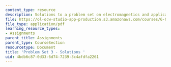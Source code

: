 ```yaml
---
content_type: resource
description: Solutions to a problem set on electromagnetics and applications.
file: https://ol-ocw-studio-app-production.s3.amazonaws.com/courses/6-013-electromagnetics-and-applications-fall-2005/4bdb6c870d336d7472393c4afdfa2261_ps3_solution.pdf
file_type: application/pdf
learning_resource_types:
- Assignments
parent_title: Assignments
parent_type: CourseSection
resourcetype: Document
title: 'Problem Set 3 - Solutions '
uid: 4bdb6c87-0d33-6d74-7239-3c4afdfa2261
---
```

